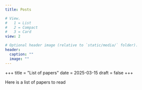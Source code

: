 ```yaml
---
title: Posts

# View.
#   1 = List
#   2 = Compact
#   3 = Card
view: 2

# Optional header image (relative to `static/media/` folder).
header:
  caption: ""
  image: ""
---
```




+++
title = "List of papers"
date = 2025-03-15
draft = false
+++


Here is a list of papers to read